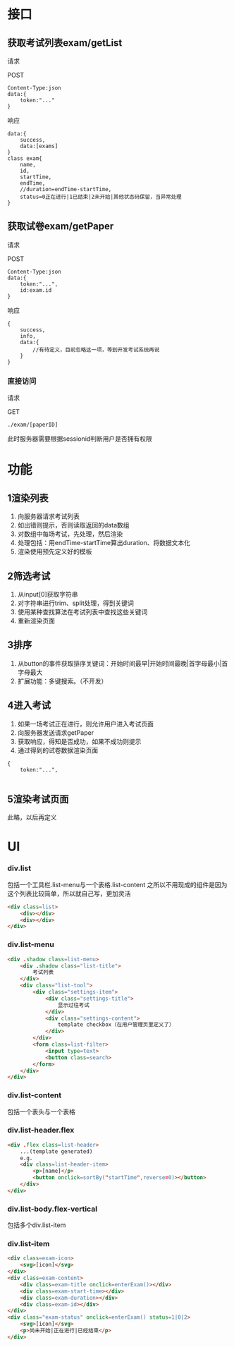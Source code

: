 # 接口

## 获取考试列表exam/getList

请求

POST

```
Content-Type:json
data:{
	token:"..."
}
```

响应

```
data:{
	success,
	data:[exams]
}
class exam{
	name,
	id,
	startTime,
	endTime,
	//duration=endTime-startTime,
	status=0正在进行|1已结束|2未开始|其他状态码保留，当异常处理
}
```

## 获取试卷exam/getPaper

请求

POST

```
Content-Type:json
data:{
	token:"...",
	id:exam.id
}
```

响应

```
{
	success,
	info,
	data:{
		//有待定义，目前忽略这一项，等到开发考试系统再说
	}
}
```



### 直接访问

请求

GET

```
./exam/[paperID]
```

此时服务器需要根据sessionid判断用户是否拥有权限

# 功能

## 1渲染列表

1. 向服务器请求考试列表
2. 如出错则提示，否则读取返回的data数组
3. 对数组中每场考试，先处理，然后渲染
4. 处理包括：用endTime-startTime算出duration、将数据文本化
5. 渲染使用预先定义好的模板

## 2筛选考试

1. 从input[0]获取字符串
2. 对字符串进行trim、split处理，得到关键词
3. 使用某种查找算法在考试列表中查找这些关键词
4. 重新渲染页面

## 3排序

1. 从button的事件获取排序关键词：开始时间最早|开始时间最晚|首字母最小|首字母最大
2. 扩展功能：多键搜索。（不开发）

## 4进入考试

1. 如果一场考试正在进行，则允许用户进入考试页面
2. 向服务器发送请求getPaper
3. 获取响应，得知是否成功，如果不成功则提示
4. 通过得到的试卷数据渲染页面

```
{
	token:"...",
	
```

## 5渲染考试页面

此略，以后再定义

# UI

### div.list

包括一个工具栏.list-menu与一个表格.list-content
之所以不用现成的组件是因为这个列表比较简单，所以就自己写，更加灵活

```html
<div class=list>
    <div></div>
    <div></div>
</div>
```



### div.list-menu

```html
<div .shadow class=list-menu>
    <div .shadow class="list-title">
        考试列表
    </div>
    <div class="list-tool">
        <div class="settings-item">
            <div class="settings-title">
                显示过往考试
            </div>
            <div class="settings-content">
                template checkbox（在用户管理页里定义了）
            </div>
        </div>
        <form class=list-filter>
            <input type=text>
            <button class=search>
        </form>
    </div>
</div>
```

### div.list-content

包括一个表头与一个表格

### div.list-header.flex

```html
<div .flex class=list-header>
    ...(template generated)
    e.g.
    <div class=list-header-item>
        <p>[name]</p>
        <button onclick=sortBy("startTime",reverse=0)></button>
    </div>
</div>
```



### div.list-body.flex-vertical

包括多个div.list-item



### div.list-item

```html
<div class=exam-icon>
    <svg>[icon]</svg>
</div>
<div class=exam-content>
    <div class=exam-title onclick=enterExam()></div>
    <div class=exam-start-time></div>
    <div class=exam-duration></div>
    <div class=exam-id></div>
</div>
<div class="exam-status" onclick=enterExam() status=1|0|2>
    <svg>[icon]</svg>
    <p>尚未开始|正在进行|已经结束</p>
</div>
```

